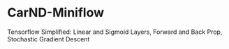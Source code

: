 # CarND-Miniflow
Tensorflow Simplified: Linear and Sigmoid Layers, Forward and Back Prop, Stochastic Gradient Descent
